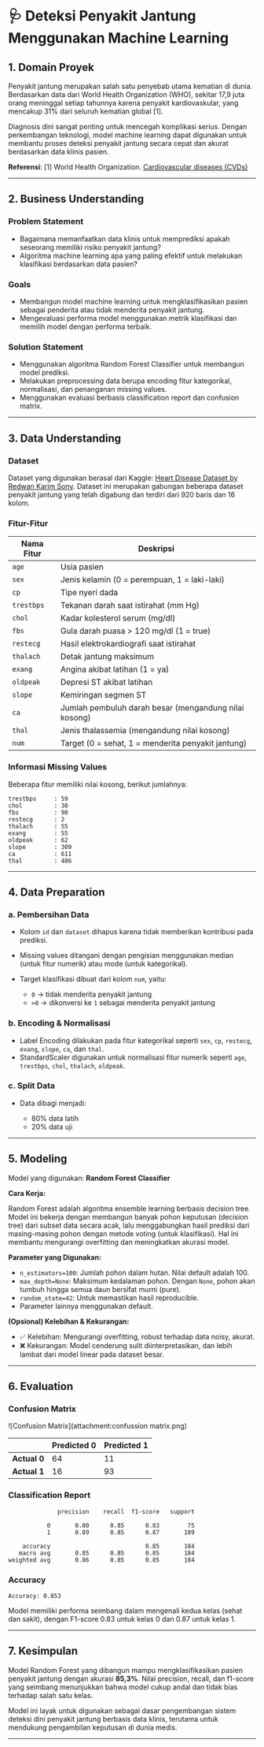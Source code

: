 # 🩺 Deteksi Penyakit Jantung Menggunakan Machine Learning

## 1. Domain Proyek

Penyakit jantung merupakan salah satu penyebab utama kematian di dunia. Berdasarkan data dari World Health Organization (WHO), sekitar 17,9 juta orang meninggal setiap tahunnya karena penyakit kardiovaskular, yang mencakup 31% dari seluruh kematian global [1].

Diagnosis dini sangat penting untuk mencegah komplikasi serius. Dengan perkembangan teknologi, model machine learning dapat digunakan untuk membantu proses deteksi penyakit jantung secara cepat dan akurat berdasarkan data klinis pasien.

**Referensi**:
[1] World Health Organization. [Cardiovascular diseases (CVDs)](https://www.who.int/news-room/fact-sheets/detail/cardiovascular-diseases-%28cvds%29)

---

## 2. Business Understanding

### Problem Statement

* Bagaimana memanfaatkan data klinis untuk memprediksi apakah seseorang memiliki risiko penyakit jantung?
* Algoritma machine learning apa yang paling efektif untuk melakukan klasifikasi berdasarkan data pasien?

### Goals

* Membangun model machine learning untuk mengklasifikasikan pasien sebagai penderita atau tidak menderita penyakit jantung.
* Mengevaluasi performa model menggunakan metrik klasifikasi dan memilih model dengan performa terbaik.

### Solution Statement

* Menggunakan algoritma Random Forest Classifier untuk membangun model prediksi.
* Melakukan preprocessing data berupa encoding fitur kategorikal, normalisasi, dan penanganan missing values.
* Menggunakan evaluasi berbasis classification report dan confusion matrix.

---

## 3. Data Understanding

### Dataset

Dataset yang digunakan berasal dari Kaggle: [Heart Disease Dataset by Redwan Karim Sony](https://www.kaggle.com/datasets/redwankarimsony/heart-disease-data). Dataset ini merupakan gabungan beberapa dataset penyakit jantung yang telah digabung dan terdiri dari 920 baris dan 16 kolom.

### Fitur-Fitur

| Nama Fitur | Deskripsi                                             |
| ---------- | ----------------------------------------------------- |
| `age`      | Usia pasien                                           |
| `sex`      | Jenis kelamin (0 = perempuan, 1 = laki-laki)          |
| `cp`       | Tipe nyeri dada                                       |
| `trestbps` | Tekanan darah saat istirahat (mm Hg)                  |
| `chol`     | Kadar kolesterol serum (mg/dl)                        |
| `fbs`      | Gula darah puasa > 120 mg/dl (1 = true)               |
| `restecg`  | Hasil elektrokardiografi saat istirahat               |
| `thalach`  | Detak jantung maksimum                                |
| `exang`    | Angina akibat latihan (1 = ya)                        |
| `oldpeak`  | Depresi ST akibat latihan                             |
| `slope`    | Kemiringan segmen ST                                  |
| `ca`       | Jumlah pembuluh darah besar (mengandung nilai kosong) |
| `thal`     | Jenis thalassemia (mengandung nilai kosong)           |
| `num`      | Target (0 = sehat, 1 = menderita penyakit jantung)    |

### Informasi Missing Values

Beberapa fitur memiliki nilai kosong, berikut jumlahnya:

```
trestbps     : 59
chol         : 30
fbs          : 90
restecg      : 2
thalach      : 55
exang        : 55
oldpeak      : 62
slope        : 309
ca           : 611
thal         : 486
```

---

## 4. Data Preparation

### a. Pembersihan Data

* Kolom `id` dan `dataset` dihapus karena tidak memberikan kontribusi pada prediksi.
* Missing values ditangani dengan pengisian menggunakan median (untuk fitur numerik) atau mode (untuk kategorikal).
* Target klasifikasi dibuat dari kolom `num`, yaitu:

  * `0` → tidak menderita penyakit jantung
  * `>0` → dikonversi ke `1` sebagai menderita penyakit jantung

### b. Encoding & Normalisasi

* Label Encoding dilakukan pada fitur kategorikal seperti `sex`, `cp`, `restecg`, `exang`, `slope`, `ca`, dan `thal`.
* StandardScaler digunakan untuk normalisasi fitur numerik seperti `age`, `trestbps`, `chol`, `thalach`, `oldpeak`.

### c. Split Data

* Data dibagi menjadi:

  * 80% data latih
  * 20% data uji

---

## 5. Modeling

Model yang digunakan: **Random Forest Classifier**

**Cara Kerja:**

Random Forest adalah algoritma ensemble learning berbasis decision tree. Model ini bekerja dengan membangun banyak pohon keputusan (decision tree) dari subset data secara acak, lalu menggabungkan hasil prediksi dari masing-masing pohon dengan metode voting (untuk klasifikasi). Hal ini membantu mengurangi overfitting dan meningkatkan akurasi model.

**Parameter yang Digunakan:**

- `n_estimators=100`: Jumlah pohon dalam hutan. Nilai default adalah 100.
- `max_depth=None`: Maksimum kedalaman pohon. Dengan `None`, pohon akan tumbuh hingga semua daun bersifat murni (pure).
- `random_state=42`: Untuk memastikan hasil reproducible.
- Parameter lainnya menggunakan default.

**(Opsional) Kelebihan & Kekurangan:**

- ✅ Kelebihan: Mengurangi overfitting, robust terhadap data noisy, akurat.
- ❌ Kekurangan: Model cenderung sulit diinterpretasikan, dan lebih lambat dari model linear pada dataset besar.

---

## 6. Evaluation

### Confusion Matrix

![Confusion Matrix](attachment\:confussion matrix.png)

|              | Predicted 0 | Predicted 1 |
| ------------ | ----------- | ----------- |
| **Actual 0** | 64          | 11          |
| **Actual 1** | 16          | 93          |

### Classification Report

```text
              precision    recall  f1-score   support

           0       0.80      0.85      0.83        75
           1       0.89      0.85      0.87       109

    accuracy                           0.85       184
   macro avg       0.85      0.85      0.85       184
weighted avg       0.86      0.85      0.85       184
```

### Accuracy

```text
Accuracy: 0.853
```

Model memiliki performa seimbang dalam mengenali kedua kelas (sehat dan sakit), dengan F1-score 0.83 untuk kelas 0 dan 0.87 untuk kelas 1.

---

## 7. Kesimpulan

Model Random Forest yang dibangun mampu mengklasifikasikan pasien penyakit jantung dengan akurasi **85,3%**. Nilai precision, recall, dan f1-score yang seimbang menunjukkan bahwa model cukup andal dan tidak bias terhadap salah satu kelas.

Model ini layak untuk digunakan sebagai dasar pengembangan sistem deteksi dini penyakit jantung berbasis data klinis, terutama untuk mendukung pengambilan keputusan di dunia medis.

---